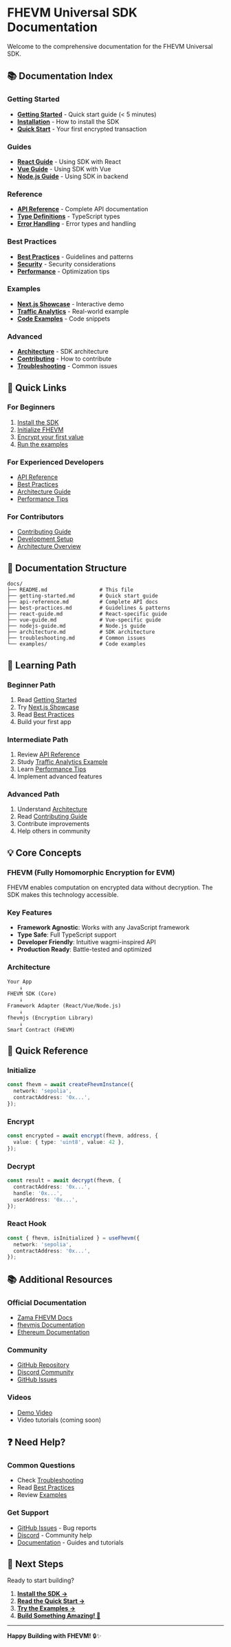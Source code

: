 # FHEVM Universal SDK Documentation

Welcome to the comprehensive documentation for the FHEVM Universal SDK.

## 📚 Documentation Index

### Getting Started
- **[Getting Started](./getting-started.md)** - Quick start guide (< 5 minutes)
- **[Installation](./getting-started.md#installation)** - How to install the SDK
- **[Quick Start](./getting-started.md#quick-start)** - Your first encrypted transaction

### Guides
- **[React Guide](./react-guide.md)** - Using SDK with React
- **[Vue Guide](./vue-guide.md)** - Using SDK with Vue
- **[Node.js Guide](./nodejs-guide.md)** - Using SDK in backend

### Reference
- **[API Reference](./api-reference.md)** - Complete API documentation
- **[Type Definitions](./api-reference.md#types)** - TypeScript types
- **[Error Handling](./api-reference.md#error-types)** - Error types and handling

### Best Practices
- **[Best Practices](./best-practices.md)** - Guidelines and patterns
- **[Security](./best-practices.md#security)** - Security considerations
- **[Performance](./best-practices.md#performance)** - Optimization tips

### Examples
- **[Next.js Showcase](../examples/nextjs-showcase/)** - Interactive demo
- **[Traffic Analytics](../examples/traffic-analytics/)** - Real-world example
- **[Code Examples](./examples/)** - Code snippets

### Advanced
- **[Architecture](./architecture.md)** - SDK architecture
- **[Contributing](../CONTRIBUTING.md)** - How to contribute
- **[Troubleshooting](./troubleshooting.md)** - Common issues

## 🚀 Quick Links

### For Beginners
1. [Install the SDK](./getting-started.md#installation)
2. [Initialize FHEVM](./getting-started.md#1-initialize-fhevm)
3. [Encrypt your first value](./getting-started.md#2-encrypt-data)
4. [Run the examples](../examples/)

### For Experienced Developers
- [API Reference](./api-reference.md)
- [Best Practices](./best-practices.md)
- [Architecture Guide](./architecture.md)
- [Performance Tips](./best-practices.md#performance)

### For Contributors
- [Contributing Guide](../CONTRIBUTING.md)
- [Development Setup](../README.md#development)
- [Architecture Overview](./architecture.md)

## 📖 Documentation Structure

```
docs/
├── README.md                 # This file
├── getting-started.md        # Quick start guide
├── api-reference.md          # Complete API docs
├── best-practices.md         # Guidelines & patterns
├── react-guide.md            # React-specific guide
├── vue-guide.md              # Vue-specific guide
├── nodejs-guide.md           # Node.js guide
├── architecture.md           # SDK architecture
├── troubleshooting.md        # Common issues
└── examples/                 # Code examples
```

## 🎯 Learning Path

### Beginner Path
1. Read [Getting Started](./getting-started.md)
2. Try [Next.js Showcase](../examples/nextjs-showcase/)
3. Read [Best Practices](./best-practices.md)
4. Build your first app

### Intermediate Path
1. Review [API Reference](./api-reference.md)
2. Study [Traffic Analytics Example](../examples/traffic-analytics/)
3. Learn [Performance Tips](./best-practices.md#performance)
4. Implement advanced features

### Advanced Path
1. Understand [Architecture](./architecture.md)
2. Read [Contributing Guide](../CONTRIBUTING.md)
3. Contribute improvements
4. Help others in community

## 💡 Core Concepts

### FHEVM (Fully Homomorphic Encryption for EVM)
FHEVM enables computation on encrypted data without decryption. The SDK makes this technology accessible.

### Key Features
- **Framework Agnostic**: Works with any JavaScript framework
- **Type Safe**: Full TypeScript support
- **Developer Friendly**: Intuitive wagmi-inspired API
- **Production Ready**: Battle-tested and optimized

### Architecture
```
Your App
    ↓
FHEVM SDK (Core)
    ↓
Framework Adapter (React/Vue/Node.js)
    ↓
fhevmjs (Encryption Library)
    ↓
Smart Contract (FHEVM)
```

## 🔧 Quick Reference

### Initialize
```typescript
const fhevm = await createFhevmInstance({
  network: 'sepolia',
  contractAddress: '0x...',
});
```

### Encrypt
```typescript
const encrypted = await encrypt(fhevm, address, {
  value: { type: 'uint8', value: 42 },
});
```

### Decrypt
```typescript
const result = await decrypt(fhevm, {
  contractAddress: '0x...',
  handle: '0x...',
  userAddress: '0x...',
});
```

### React Hook
```typescript
const { fhevm, isInitialized } = useFhevm({
  network: 'sepolia',
  contractAddress: '0x...',
});
```

## 📚 Additional Resources

### Official Documentation
- [Zama FHEVM Docs](https://docs.zama.ai/fhevm)
- [fhevmjs Documentation](https://github.com/zama-ai/fhevmjs)
- [Ethereum Documentation](https://ethereum.org/en/developers/docs/)

### Community
- [GitHub Repository](https://github.com/zama-ai/fhevm-react-template)
- [Discord Community](https://discord.gg/zama)
- [GitHub Issues](https://github.com/zama-ai/fhevm-react-template/issues)

### Videos
- [Demo Video](../DEMO_VIDEO.md)
- Video tutorials (coming soon)

## ❓ Need Help?

### Common Questions
- Check [Troubleshooting](./troubleshooting.md)
- Read [Best Practices](./best-practices.md)
- Review [Examples](../examples/)

### Get Support
- [GitHub Issues](https://github.com/zama-ai/fhevm-react-template/issues) - Bug reports
- [Discord](https://discord.gg/zama) - Community help
- [Documentation](./getting-started.md) - Guides and tutorials

## 🚀 Next Steps

Ready to start building?

1. **[Install the SDK →](./getting-started.md#installation)**
2. **[Read the Quick Start →](./getting-started.md#quick-start)**
3. **[Try the Examples →](../examples/)**
4. **[Build Something Amazing! 🎉](https://github.com/zama-ai/fhevm-react-template)**

---

**Happy Building with FHEVM!** 🔒✨
